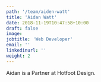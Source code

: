 ```yaml
---
path: '/team/aiden-watt'
title: 'Aidan Watt'
date: 2018-11-19T10:47:58+10:00
draft: false
image: 
jobtitle: 'Web Developer'
email: ''
linkedinurl: ''
weight: 2
---
```

Aidan is a Partner at Hotfoot Design.